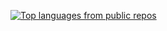 

<!---
thomasonzhou/thomasonzhou is a ✨ special ✨ repository because its `README.md` (this file) appears on your GitHub profile.
You can click the Preview link to take a look at your changes.
--->
[![Top languages from public repos](https://github-readme-stats.vercel.app/api/top-langs/?username=thomasonzhou&layout=compact)](https://github.com/thomasonzhou/thomasonzhou)
